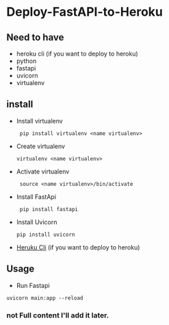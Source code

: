 # Deploy-FastAPI-to-Heroku

## Need to have
  - heroku cli (if you want to deploy to heroku)
  - python
  - fastapi
  - uvicorn
  - virtualenv

## install 
  - Install virtualenv 
  
    ` pip install virtualenv <name virtualenv>`
    
  - Create virtualenv
  
    `virtualenv <name virtualenv>`
    
  - Activate virtualenv
  
    ` source <name virtualenv>/bin/activate`
    
  - Install FastApi
  
    ` pip install fastapi`
    
  - Install Uvicorn
  
    `pip install uvicorn`
    
  - [Heruku Cli](https://devcenter.heroku.com/articles/heroku-cli) (if you want to deploy to heroku)
   
## Usage
  - Run Fastapi
  
  `uvicorn main:app --reload`


### not Full content I'll add it later.
